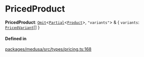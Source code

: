 # PricedProduct

 **PricedProduct**: [`Omit`](Omit.md)<[`Partial`](Partial.md)<[`Product`](../classes/Product.md)\>, ``"variants"``\> & { `variants`: [`PricedVariant`](PricedVariant.md)[]  }

#### Defined in

[packages/medusa/src/types/pricing.ts:168](https://github.com/medusajs/medusa/blob/3d9f5ae63/packages/medusa/src/types/pricing.ts#L168)

